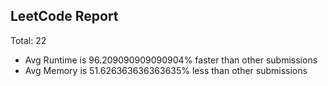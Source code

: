 ## LeetCode Report
Total:  22
* Avg Runtime is 96.209090909090904% faster than other submissions
* Avg Memory is 51.626363636363635% less than other submissions
